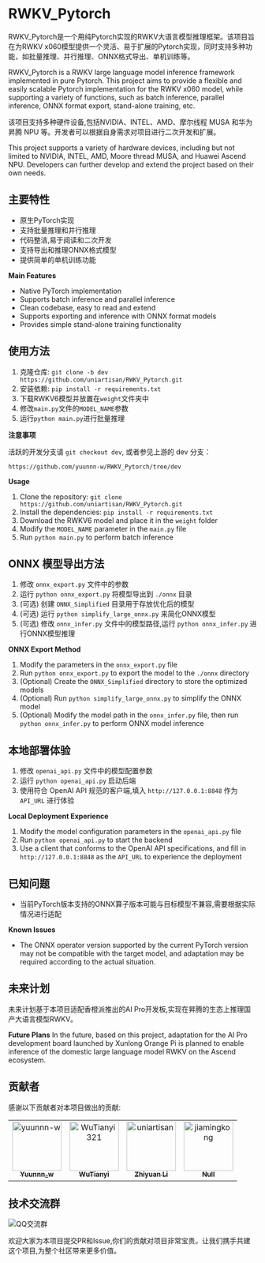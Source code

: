 # RWKV_Pytorch

RWKV_Pytorch是一个用纯Pytorch实现的RWKV大语言模型推理框架。该项目旨在为RWKV x060模型提供一个灵活、易于扩展的Pytorch实现，同时支持多种功能，如批量推理、并行推理、ONNX格式导出、单机训练等。

RWKV_Pytorch is a RWKV large language model inference framework implemented in pure Pytorch. This project aims to provide a flexible and easily scalable Pytorch implementation for the RWKV x060 model, while supporting a variety of functions, such as batch inference, parallel inference, ONNX format export, stand-alone training, etc.

该项目支持多种硬件设备,包括NVIDIA、INTEL、AMD、摩尔线程 MUSA 和华为昇腾 NPU 等。开发者可以根据自身需求对项目进行二次开发和扩展。

This project supports a variety of hardware devices, including but not limited to NVIDIA, INTEL, AMD, Moore thread MUSA, and Huawei Ascend NPU. Developers can further develop and extend the project based on their own needs.

## 主要特性
- 原生PyTorch实现
- 支持批量推理和并行推理
- 代码整洁,易于阅读和二次开发
- 支持导出和推理ONNX格式模型
- 提供简单的单机训练功能

**Main Features**
- Native PyTorch implementation
- Supports batch inference and parallel inference
- Clean codebase, easy to read and extend
- Supports exporting and inference with ONNX format models
- Provides simple stand-alone training functionality

## 使用方法
1. 克隆仓库: `git clone -b dev https://github.com/uniartisan/RWKV_Pytorch.git`
2. 安装依赖: `pip install -r requirements.txt`
3. 下载RWKV6模型并放置在`weight`文件夹中
4. 修改`main.py`文件的`MODEL_NAME`参数
5. 运行`python main.py`进行批量推理

**注意事项**

活跃的开发分支请 `git checkout dev`, 或者参见上游的 dev 分支：

 `https://github.com/yuunnn-w/RWKV_Pytorch/tree/dev`

**Usage**
1. Clone the repository: `git clone https://github.com/uniartisan/RWKV_Pytorch.git`
2. Install the dependencies: `pip install -r requirements.txt`
3. Download the RWKV6 model and place it in the `weight` folder
4. Modify the `MODEL_NAME` parameter in the `main.py` file
5. Run `python main.py` to perform batch inference

## ONNX 模型导出方法
1. 修改 `onnx_export.py` 文件中的参数
2. 运行 `python onnx_export.py` 将模型导出到 `./onnx` 目录
3. (可选) 创建 `ONNX_Simplified` 目录用于存放优化后的模型
4. (可选) 运行 `python simplify_large_onnx.py` 来简化ONNX模型
5. (可选) 修改 `onnx_infer.py` 文件中的模型路径,运行 `python onnx_infer.py` 进行ONNX模型推理

**ONNX Export Method**
1. Modify the parameters in the `onnx_export.py` file
2. Run `python onnx_export.py` to export the model to the `./onnx` directory
3. (Optional) Create the `ONNX_Simplified` directory to store the optimized models
4. (Optional) Run `python simplify_large_onnx.py` to simplify the ONNX model
5. (Optional) Modify the model path in the `onnx_infer.py` file, then run `python onnx_infer.py` to perform ONNX model inference

## 本地部署体验
1. 修改 `openai_api.py` 文件中的模型配置参数
2. 运行 `python openai_api.py` 启动后端
3. 使用符合 OpenAI API 规范的客户端,填入 `http://127.0.0.1:8848` 作为 `API_URL` 进行体验

**Local Deployment Experience**
1. Modify the model configuration parameters in the `openai_api.py` file
2. Run `python openai_api.py` to start the backend
3. Use a client that conforms to the OpenAI API specifications, and fill in `http://127.0.0.1:8848` as the `API_URL` to experience the deployment

## 已知问题
- 当前PyTorch版本支持的ONNX算子版本可能与目标模型不兼容,需要根据实际情况进行适配

**Known Issues**
- The ONNX operator version supported by the current PyTorch version may not be compatible with the target model, and adaptation may be required according to the actual situation.

## 未来计划
未来计划基于本项目适配香橙派推出的AI Pro开发板,实现在昇腾的生态上推理国产大语言模型RWKV。

**Future Plans**
In the future, based on this project, adaptation for the AI Pro development board launched by Xunlong Orange Pi is planned to enable inference of the domestic large language model RWKV on the Ascend ecosystem.

## 贡献者
感谢以下贡献者对本项目做出的贡献:

<!-- readme: collaborators,contributors -start -->
<table>
<tr>
    <td align="center">
        <a href="https://github.com/yuunnn-w">
            <img src="https://avatars.githubusercontent.com/u/91336323?v=4" width="100;" alt="yuunnn-w"/>
            <br />
            <sub><b>Yuunnn_w</b></sub>
        </a>
    </td>
    <td align="center">
        <a href="https://github.com/WuTianyi321">
            <img src="https://avatars.githubusercontent.com/u/48122470?v=4" width="100;" alt="WuTianyi321"/>
            <br />
            <sub><b>WuTianyi</b></sub>
        </a>
    </td>
    <td align="center">
        <a href="https://github.com/uniartisan">
            <img src="https://avatars.githubusercontent.com/u/31544054?v=4" width="100;" alt="uniartisan"/>
            <br />
            <sub><b>Zhiyuan Li</b></sub>
        </a>
    </td>
    <td align="center">
        <a href="https://github.com/jiamingkong">
            <img src="https://avatars.githubusercontent.com/u/2761215?v=4" width="100;" alt="jiamingkong"/>
            <br />
            <sub><b>Null</b></sub>
        </a>
    </td></tr>
</table>
<!-- readme: collaborators,contributors -end -->

## 技术交流群
![QQ交流群](https://github.com/yuunnn-w/RWKV_Pytorch/blob/main/asset/qrcode_1713112204738.jpg)

欢迎大家为本项目提交PR和Issue,你们的贡献对项目非常宝贵。让我们携手共建这个项目,为整个社区带来更多价值。